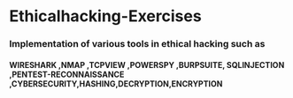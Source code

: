 # Ethicalhacking-Exercises

<h3> Implementation of various tools in ethical hacking such as </h3>

<h4> WIRESHARK ,NMAP ,TCPVIEW ,POWERSPY ,BURPSUITE, SQLINJECTION ,PENTEST-RECONNAISSANCE ,CYBERSECURITY,HASHING,DECRYPTION,ENCRYPTION </h4>
